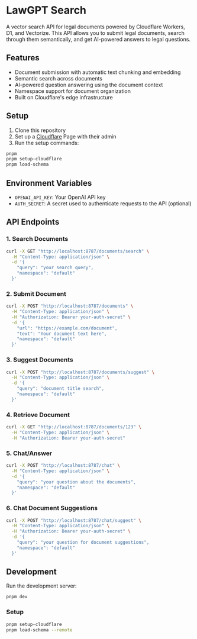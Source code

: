 # LawGPT Search

A vector search API for legal documents powered by Cloudflare Workers, D1, and Vectorize. This API allows you to submit legal documents, search through them semantically, and get AI-powered answers to legal questions.

## Features

- Document submission with automatic text chunking and embedding
- Semantic search across documents
- AI-powered question answering using the document context
- Namespace support for document organization
- Built on Cloudflare's edge infrastructure

## Setup

1. Clone this repository
2. Set up a [Cloudflare](https://www.cloudflare.com/) Page with their admin
3. Run the setup commands:

```bash
pnpm
pnpm setup-cloudflare
pnpm load-schema
```

## Environment Variables

- `OPENAI_API_KEY`: Your OpenAI API key
- `AUTH_SECRET`: A secret used to authenticate requests to the API (optional)

## API Endpoints

### 1. Search Documents

```bash
curl -X GET "http://localhost:8787/documents/search" \
  -H "Content-Type: application/json" \
  -d '{
    "query": "your search query",
    "namespace": "default"
  }'
```

### 2. Submit Document

```bash
curl -X POST "http://localhost:8787/documents" \
  -H "Content-Type: application/json" \
  -H "Authorization: Bearer your-auth-secret" \
  -d '{
    "url": "https://example.com/document",
    "text": "Your document text here",
    "namespace": "default"
  }'
```

### 3. Suggest Documents

```bash
curl -X POST "http://localhost:8787/documents/suggest" \
  -H "Content-Type: application/json" \
  -d '{
    "query": "document title search",
    "namespace": "default"
  }'
```

### 4. Retrieve Document

```bash
curl -X GET "http://localhost:8787/documents/123" \
  -H "Content-Type: application/json" \
  -H "Authorization: Bearer your-auth-secret"
```

### 5. Chat/Answer

```bash
curl -X POST "http://localhost:8787/chat" \
  -H "Content-Type: application/json" \
  -d '{
    "query": "your question about the documents",
    "namespace": "default"
  }'
```

### 6. Chat Document Suggestions

```bash
curl -X POST "http://localhost:8787/chat/suggest" \
  -H "Content-Type: application/json" \
  -H "Authorization: Bearer your-auth-secret" \
  -d '{
    "query": "your question for document suggestions",
    "namespace": "default"
  }'
```

## Development

Run the development server:

```bash
pnpm dev
```

### Setup

```bash
pnpm setup-cloudflare
pnpm load-schema --remote
```

